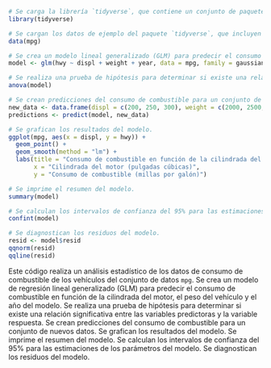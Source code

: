 ```r
# Se carga la librería `tidyverse`, que contiene un conjunto de paquetes para el análisis de datos en R.
library(tidyverse)

# Se cargan los datos de ejemplo del paquete `tidyverse`, que incluyen un conjunto de datos llamado `mpg`.
data(mpg)

# Se crea un modelo lineal generalizado (GLM) para predecir el consumo de combustible (`hwy`) en función de la cilindrada del motor (`displ`), el peso del vehículo (`weight`) y el año del modelo (`year`).
model <- glm(hwy ~ displ + weight + year, data = mpg, family = gaussian)

# Se realiza una prueba de hipótesis para determinar si existe una relación significativa entre las variables predictoras y la variable respuesta.
anova(model)

# Se crean predicciones del consumo de combustible para un conjunto de nuevos datos.
new_data <- data.frame(displ = c(200, 250, 300), weight = c(2000, 2500, 3000), year = c(1990, 2000, 2010))
predictions <- predict(model, new_data)

# Se grafican los resultados del modelo.
ggplot(mpg, aes(x = displ, y = hwy)) +
  geom_point() +
  geom_smooth(method = "lm") +
  labs(title = "Consumo de combustible en función de la cilindrada del motor",
       x = "Cilindrada del motor (pulgadas cúbicas)",
       y = "Consumo de combustible (millas por galón)")

# Se imprime el resumen del modelo.
summary(model)

# Se calculan los intervalos de confianza del 95% para las estimaciones de los parámetros del modelo.
confint(model)

# Se diagnostican los residuos del modelo.
resid <- model$resid
qqnorm(resid)
qqline(resid)
```

Este código realiza un análisis estadístico de los datos de consumo de combustible de los vehículos del conjunto de datos `mpg`. Se crea un modelo de regresión lineal generalizado (GLM) para predecir el consumo de combustible en función de la cilindrada del motor, el peso del vehículo y el año del modelo. Se realiza una prueba de hipótesis para determinar si existe una relación significativa entre las variables predictoras y la variable respuesta. Se crean predicciones del consumo de combustible para un conjunto de nuevos datos. Se grafican los resultados del modelo. Se imprime el resumen del modelo. Se calculan los intervalos de confianza del 95% para las estimaciones de los parámetros del modelo. Se diagnostican los residuos del modelo.